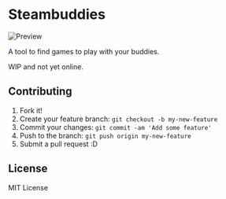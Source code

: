# Steambuddies

![Preview](http://i.imgur.com/fBTxutS.png)

A tool to find games to play with your buddies.

WIP and not yet online.

## Contributing

1. Fork it!
2. Create your feature branch: `git checkout -b my-new-feature`
3. Commit your changes: `git commit -am 'Add some feature'`
4. Push to the branch: `git push origin my-new-feature`
5. Submit a pull request :D

## License
           
MIT License
